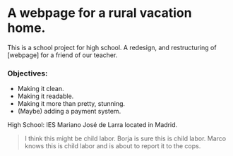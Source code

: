 # A webpage for a rural vacation home.
This is a school project for high school.
A redesign, and restructuring of [webpage] for a friend of our teacher.
### Objectives:
  * Making it clean.
  * Making it readable.
  * Making it more than pretty, stunning.
  * (Maybe) adding a payment system.

High School: IES Mariano José de Larra located in Madrid.
> I think this might be child labor.
> Borja is sure this is child labor.
> Marco knows this is child labor and is about to report it to the cops.
